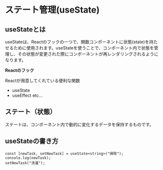 # ステート管理(useState)

## useStateとは

useStateは、Reactのフックの一つで、関数コンポーネントに状態(state)を持たせるために使用されます。useStateを使うことで、コンポーネント内で状態を管理し、その状態が変更された際にコンポーネントが再レンダリングされるようになります。

**Reactのフック**

Reactが用意してくれている便利な関数
- useState
- useEffect
etc...

## ステート（状態）

ステートは、コンポーネント内で動的に変化するデータを保持するものです。

## useStateの書き方

```
const [newTask, setNewTask] = useState<string>("掃除");
console.log(newTask); 
setNewTask("洗濯");
```